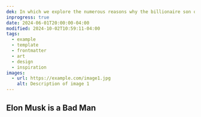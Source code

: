```yaml
---
dek: In which we explore the numerous reasons why the billionaire son of an apartheid Emerald mine owner is not a man to be admired
inprogress: true
date: 2024-06-01T20:00:00-04:00
modified: 2024-10-02T10:59:11-04:00
tags:
  - example
  - template
  - frontmatter
  - art
  - design
  - inspiration
images:
  - url: https://example.com/image1.jpg
    alt: Description of image 1
---
```


## Elon Musk is a Bad Man


